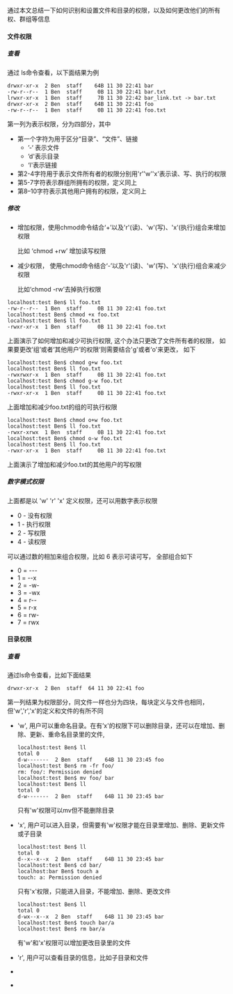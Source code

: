 通过本文总结一下如何识别和设置文件和目录的权限，以及如何更改他们的所有权、群组等信息

#### 文件权限

##### 查看

通过 ls命令查看，以下面结果为例

```
drwxr-xr-x  2 Ben  staff    64B 11 30 22:41 bar
-rw-r--r--  1 Ben  staff     0B 11 30 22:41 bar.txt
lrwxr-xr-x  1 Ben  staff     7B 11 30 22:42 bar_link.txt -> bar.txt
drwxr-xr-x  2 Ben  staff    64B 11 30 22:41 foo
-rw-r--r--  1 Ben  staff     0B 11 30 22:41 foo.txt
```

第一列为表示权限，分为四部分，其中

* 第一个字符为用于区分“目录”、“文件”、链接
  * ’-‘ 表示文件
  * ’d'表示目录
  * ‘l'表示链接
* 第2-4字符用于表示文件所有者的权限分别用'r''w''x'表示读、写、执行的权限
* 第5-7字符表示群组所拥有的权限，定义同上
* 第8–10字符表示其他用户拥有的权限，定义同上

##### 修改

* 增加权限，使用chmod命令结合‘+’以及'r'(读)、'w'(写)、'x'(执行)组合来增加权限

  比如  ‘chmod +rw’ 增加读写权限

* 减少权限， 使用chmod命令结合‘-’以及'r'(读)、'w'(写)、'x'(执行)组合来减少权限

  比如‘chmod -rw’去掉执行权限

```
localhost:test Ben$ ll foo.txt 
-rw-r--r--  1 Ben  staff     0B 11 30 22:41 foo.txt
localhost:test Ben$ chmod +x foo.txt 
localhost:test Ben$ ll foo.txt 
-rwxr-xr-x  1 Ben  staff     0B 11 30 22:41 foo.txt
```

上面演示了如何增加和减少可执行权限, 这个办法只更改了文件所有者的权限， 如果要更改’组’或者‘其他用户’的权限‘则需要结合'g'或者‘o'来更改， 如下

```
localhost:test Ben$ chmod g+w foo.txt 
localhost:test Ben$ ll foo.txt 
-rwxrwxr-x  1 Ben  staff     0B 11 30 22:41 foo.txt
localhost:test Ben$ chmod g-w foo.txt
localhost:test Ben$ ll foo.txt 
-rwxr-xr-x  1 Ben  staff     0B 11 30 22:41 foo.txt
```

上面增加和减少foo.txt的组的可执行权限

````
localhost:test Ben$ chmod o+w foo.txt 
localhost:test Ben$ ll foo.txt 
-rwxr-xrwx  1 Ben  staff     0B 11 30 22:41 foo.txt
localhost:test Ben$ chmod o-w foo.txt 
localhost:test Ben$ ll foo.txt 
-rwxr-xr-x  1 Ben  staff     0B 11 30 22:41 foo.txt
````

上面演示了增加和减少foo.txt的其他用户的写权限

##### 数字模式权限

上面都是以 'w' 'r' 'x' 定义权限，还可以用数字表示权限

* 0 - 没有权限
* 1 - 执行权限
* 2 - 写权限
* 4 - 读权限

可以通过数的相加来组合权限，比如 6 表示可读可写， 全部组合如下

* 0 = ---
* 1 = --x
* 2 = -w-
* 3 = -wx
* 4 = r--
* 5 = r-x
* 6 = rw-
* 7 = rwx

#### 目录权限

##### 查看

通过ls命令查看，比如下面结果

```
drwxr-xr-x  2 Ben  staff  64 11 30 22:41 foo
```

第一列结果为权限部分，同文件一样也分为四块，每块定义与文件也相同，但'w','r','x'的定义和文件的有所不同

* 'w', 用户可以重命名目录。在有’x'的权限下可以删除目录，还可以在增加、删除、更新、重命名目录里的文件,

  ````
  localhost:test Ben$ ll
  total 0
  d-w-------  2 Ben  staff    64B 11 30 23:45 foo
  localhost:test Ben$ rm -fr foo/
  rm: foo/: Permission denied
  localhost:test Ben$ mv foo/ bar
  localhost:test Ben$ ll 
  total 0
  d-w-------  2 Ben  staff    64B 11 30 23:45 bar
  ````

  只有'w'权限可以mv但不能删除目录

* 'x', 用户可以进入目录，但需要有'w'权限才能在目录里增加、删除、更新文件或子目录

  ```
  localhost:test Ben$ ll 
  total 0
  d--x--x--x  2 Ben  staff    64B 11 30 23:45 bar
  localhost:test Ben$ cd bar/
  localhost:bar Ben$ touch a
  touch: a: Permission denied
  ```

  只有'x'权限，只能进入目录，不能增加、删除、更改文件

  ```
  localhost:test Ben$ ll
  total 0
  d-wx--x--x  2 Ben  staff    64B 11 30 23:45 bar
  localhost:test Ben$ touch bar/a
  localhost:test Ben$ rm bar/a
  ```

  有'w'和'x'权限可以增加更改目录里的文件

* 'r', 用户可以查看目录的信息，比如子目录和文件





















* ​
* ​